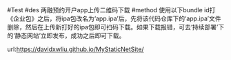 #Test
#des 两融预约开户app上传二维码下载
#method 使用以下bundle id打《企业包》之后，将ipa包改名为‘app.ipa’后，先将该代码仓库下的‘app.ipa’文件删除，然后在上传新打好的ipa包即可扫码下载。如果下载报错，可去‘持续部署’下的‘静态网站’立即发布，成功之后即可下载。

url:https://davidxwliu.github.io/MyStaticNetSite/
